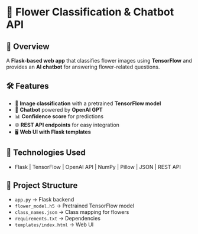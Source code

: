 # 🌸 Flower Classification & Chatbot API

## 📌 Overview
A **Flask-based web app** that classifies flower images using **TensorFlow** and provides an **AI chatbot** for answering flower-related questions.

## 🛠️ Features
- 🌿 **Image classification** with a pretrained **TensorFlow model**  
- 💬 **Chatbot** powered by **OpenAI GPT**  
- 📊 **Confidence score** for predictions  
- 🌐 **REST API endpoints** for easy integration  
- 🖥️ **Web UI with Flask templates**  

## 🔧 Technologies Used
- Flask | TensorFlow | OpenAI API | NumPy | Pillow | JSON | REST API  

## 📂 Project Structure
- `app.py` → Flask backend  
- `flower_model.h5` → Pretrained TensorFlow model  
- `class_names.json` → Class mapping for flowers  
- `requirements.txt` → Dependencies  
- `templates/index.html` → Web UI  
